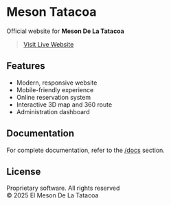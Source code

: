 # Meson Tatacoa

Official website for **Meson De La Tatacoa**

> [Visit Live Website](https://mesondelatatacoa.com/)

## Features

- Modern, responsive website
- Mobile-friendly experience
- Online reservation system
- Interactive 3D map and 360 route
- Administration dashboard

## Documentation

For complete documentation, refer to the [/docs](https://github.com/darianmorat/meson-tatacoa/tree/main/docs) section.

## License

Proprietary software. All rights reserved  
© 2025 El Meson De La Tatacoa
